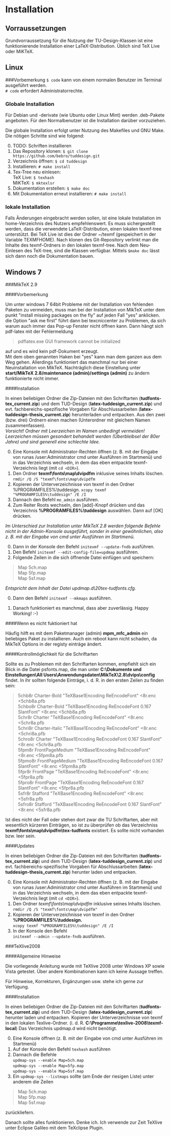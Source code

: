 # Installation

## Vorraussetzungen
Grundvorraussetzung für die Nutzung der TU-Design-Klassen ist eine funktionierende Installation einer LaTeX-Distribution.
Üblich sind TeX Live oder MiKTeX.

## Linux
###Vorbemerkung
`$ code` kann von einem normalen Benutzer im Terminal ausgeführt werden.  
`# code` erfordert Administratorrechte.

### Globale Installation
Für Debian und -derivate (wie Ubuntu oder Linux Mint) werden .deb-Pakete angeboten. Für den Normalbenutzer ist die Installation darüber vorzuziehen.

Die globale Installation erfolgt unter Nutzung des Makefiles und GNU Make.
Die nötigen Schritte sind wie folgend:

0. TODO: Schriften installieren
0. Das Repository klonen: `$ git clone https://github.com/bebro/tuddesign.git` 
0. Verzeichnis öffnen: `$ cd tuddesign`
0. Installieren: `# make install`
0. Tex-Tree neu einlesen:  
    TeX Live: `$ texhash`  
    MiKTeX: `$ mktexlsr`
0. Dokumentation erstellen: `$ make doc`
0. Mit Dokumentation erneut installieren: `# make install`

### lokale Installation
Falls Änderungen eingebracht werden sollen, ist eine lokale Installation im home-Verzeichnis des Nutzers empfehlenswert.
Es muss sichergestellt werden, dass die verwendete LaTeX-Distribution, einen lokalen texmf-tree unterstützt.
Bei TeX Live ist dies der Ordner ~/texmf (gespeichert in der Variable TEXMFHOME).
Nach klonen des Git-Repository verlinkt man die Inhalte des texmf-Ordners in den lokalen texmf-tree.
Nach dem Neu-Einlesen des TeX-tree, sind die Klassen verfügbar.
Mittels `$make doc` lässt sich dann noch die Dokumentation bauen.

## Windows 7

###MikTeX 2.9

####Vorbemerkung

Um unter windows 7 64bit Probleme mit der Installation von fehlenden Paketen zu vermeiden, muss man bei der Installation von MikTeX unter dem punkt "install missing packages on the fly" auf jeden Fall "yes" anklicken.  
die Option "ask me first" führt dann bei texcniccenter zu Problemen, da sich warum auch immer das Pop-up Fenster nicht öffnen kann. Dann hängt sich pdf-latex mit der Fehlermeldung  
>pdflatex.exe GUI framework cannot be initialized  

auf und es wird kein pdf-Dokument erzeugt.  
Mit dem oben genannten Haken bei "yes" kann man dem ganzen aus dem Weg gehen. Allerdings funktioniert das manchmal nur bei einer Neuinstallation von MikTeX. Nachträglich diese Einstellung unter **start/MikTeX 2.8/maintenance (admin)/settings (admin)** zu ändern funktionierte nicht immer.

####Installation

In einen beliebigen Ordner die Zip-Dateien mit den Schriftarten (**tudfonts-tex_current.zip**) und dem TUD-Design (**latex-tuddesign_current.zip**) und evt. fachbereichs-spezifische Vorgaben für Abschlussarbeiten (**latex-tuddesign-thesis_current.zip**) herunterladen und entpacken. Aus den zwei (bzw. drei) Ordnern einen machen (Unterordner mit gleichem Namen zusammenfassen).  
_Vorsicht! Ordner mit Leerzeichen im Namen unbedingt vermeiden! Leerzeichen müssen gesondert behandelt werden (Überbleibsel der 80er Jahre) und sind generell eine schlechte Idee._  

0. Eine Konsole mit Administrator-Rechten öffnen (z. B. mit der Eingabe von runas /user:Administrator cmd unter Ausführen im Startmenü) und in das Verzeichnis wechseln, in dem das eben entpackte texmf-Verzeichnis liegt (mit `cd <DIR>`).
0. Den Ordner **texmf\fonts\map\dvipdfm** inklusive seines Inhalts löschen.
`rmdir /Q /S "texmf\fonts\map\dvipdfm`
0. Kopieren der Unterverzeichnisse von texmf in den Ordner %PROGRAMFILES%\tuddesign\.
`xcopy texmf "%PROGRAMFILES%\tuddesign" /E /I`
0. Dannach den Befehl
`mo_admin`
ausführen.
0. Zum Reiter Roots wechseln, den [add]-Knopf drücken und das Verzeichnis **%PROGRAMFILES%\tuddesign** auswählen. Dann auf [OK] drücken.

  _Im Unterschied zur Installation unter MikTeX 2.8 werden folgende Befehle nicht in der Admin-Konsole ausgeführt, sonder in einer gewöhnlichen, also z. B. mit der Eingabe von cmd unter Ausführen im Startmenü._

0. Dann in der Konsole den Befehl
`initexmf --update-fndb`
ausführen.
0. Den Befehl
`initexmf --edit-config-file=updmap`
ausführen. 
0. Folgende Zeilen in die sich öffnende Datei einfügen und speichern:

  >Map 5ch.map  
  >Map 5fp.map  
  >Map 5sf.map

  _Entspricht dem Inhalt der Datei updmap.d\20tex-tudfonts.cfg._
    
0. Dann den Befehl
`initexmf --mkmaps`
ausführen.

0. Danach funktioniert es manchmal, dass aber zuverlässig. Happy Working! :-)

####Wenn es nicht fuktioniert hat

Häufig hilft es mit dem Paketmanager (admin) 
**mpm_mfc_admin**
ein beliebiges Paket zu installieren. Auch ein reboot kann nicht schaden, da MikTeX Options in der registy einträge ändert.

####Kontrollmöglichkeit für die Schriftarten

Sollte es zu Problemen mit den Schriftarten kommen, empfiehlt sich ein Blick in die Datei psfonts.map, die man unter
**C:\Dokumente und Einstellungen\All Users\Anwendungsdaten\MikTeX\2.8\dvips\config**
findet. In ihr sollten folgende Einträge, i. d. R. in den ersten Zeilen zu finden sein:

>5chb8r Charter-Bold "TeXBase1Encoding ReEncodeFont" <8r.enc <5chb8a.pfb  
>5chbo8r Charter-Bold "TeXBase1Encoding ReEncodeFont 0.167 SlantFont" <8r.enc <5chb8a.pfb  
>5chr8r Charter "TeXBase1Encoding ReEncodeFont" <8r.enc <5chr8a.pfb  
>5chri8r Charter-Italic "TeXBase1Encoding ReEncodeFont" <8r.enc <5chri8a.pfb  
>5chro8r Charter "TeXBase1Encoding ReEncodeFont 0.167 SlantFont" <8r.enc <5chr8a.pfb  
>5fpm8r FrontPageMedium "TeXBase1Encoding ReEncodeFont" <8r.enc <5fpm8a.pfb  
>5fpmo8r FrontPageMedium "TeXBase1Encoding ReEncodeFont 0.167 SlantFont" <8r.enc <5fpm8a.pfb  
>5fpr8r FrontPage "TeXBase1Encoding ReEncodeFont" <8r.enc <5fpr8a.pfb  
>5fpro8r FrontPage "TeXBase1Encoding ReEncodeFont 0.167 SlantFont" <8r.enc <5fpr8a.pfb  
>5sfr8r Stafford "TeXBase1Encoding ReEncodeFont" <8r.enc <5sfr8a.pfb  
>5sfro8r Stafford "TeXBase1Encoding ReEncodeFont 0.167 SlantFont" <8r.enc <5sfr8a.pfb  

Ist dies nicht der Fall oder stehen dort zwar die TU Schriftarten, aber mit wesentlich kürzeren Einträgen, so ist zu überprüfen ob das Verzeichniss **texmf\fonts\map\dvipdfm\tex-tudfonts** existiert. Es sollte nicht vorhanden bzw. leer sein.

####Updates

In einen beliebigen Ordner die Zip-Dateien mit den Schriftarten (**tudfonts-tex_current.zip**) und dem TUD-Design (**latex-tuddesign_current.zip**) und evt. fachbereichs-spezifische Vorgaben für Abschlussarbeiten (**latex-tuddesign-thesis_current.zip**) herunter laden und entpacken.

0. Eine Konsole mit Administrator-Rechten öffnen (z. B. mit der Eingabe von runas /user:Administrator cmd unter Ausführen im Startmenü) und in das Verzeichnis wechseln, in dem das eben entpackte texmf-Verzeichnis liegt (mit `cd <DIR>`).
0. Den Ordner _texmf\fonts\map\dvipdfm_ inklusive seines Inhalts löschen.  
`rmdir /Q /S "texmf\fonts\map\dvipdfm"`
0. Kopieren der Unterverzeichnisse von texmf in den Ordner **%PROGRAMFILES%\tuddesign\.**  
`xcopy texmf "%PROGRAMFILES%\tuddesign" /E /I`
0. In der Konsole den Befehl  
`initexmf --admin --update-fndb`
ausführen.

###TeXlive2008

####Allgemeine Hinweise

Die vorliegende Anleitung wurde mit TeXlive 2008 unter Windows XP sowie Vista getestet. Über andere Kombinationen kann ich keine Aussage treffen.

Für Hinweise, Korrekturen, Ergänzungen usw. stehe ich gerne zur Verfügung.

####Installation

In einen beliebigen Ordner die Zip-Dateien mit den Schriftarten (**tudfonts-tex_current.zip**) und dem TUD-Design (**latex-tuddesign_current.zip**) herunter laden und entpacken.
Kopieren der Unterverzeichnisse von texmf in den lokalen Texlive-Ordner.
(i. d. R. **C:\Programme\texlive-2008\texmf-local**)
Das Verzeichnis updmap.d wird nicht benötigt.

0. Eine Konsole öffnen (z. B. mit der Eingabe von cmd unter Ausführen im Startmenü)
0. Auf der Konsole den Befehl `texhash` ausführen
0. Dannach die Befehle  
`updmap-sys --enable Map=5ch.map`  
`updmap-sys --enable Map=5fp.map`  
`updmap-sys --enable Map=5sf.map`
0. Ein `updmap-sys --listmaps` sollte (am Ende der riesigen Liste) unter anderem die Zeilen

  >Map 5ch.map  
  >Map 5fp.map  
  >Map 5sf.map  

  zurückliefern.

Danach sollte alles funktionieren. Denke ich. Ich verwende zur Zeit TeXlive unter Eclipse Galileo mit dem TeXclipse Plugin.

